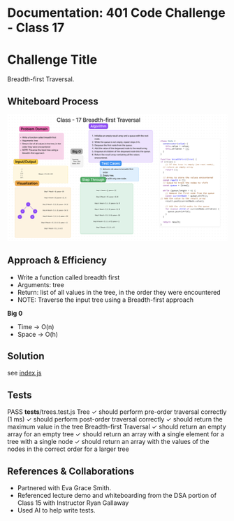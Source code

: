 # Documentation: 401 Code Challenge - Class 17

# Challenge Title
Breadth-first Traversal.

## Whiteboard Process

![whiteboard](/401-challenges/assets/whiteboard-17.png)

## Approach & Efficiency
- Write a function called breadth first
- Arguments: tree
- Return: list of all values in the tree, in the order they were encountered
- NOTE: Traverse the input tree using a Breadth-first approach

**Big 0**
- Time -> O(n)
- Space -> O(h)

## Solution

see [index.js](401-challenges/class-17/index.js)

## Tests

 PASS  __tests__/trees.test.js
  Tree
    ✓ should perform pre-order traversal correctly (1 ms)
    ✓ should perform post-order traversal correctly
    ✓ should return the maximum value in the tree
  Breadth-first Traversal
    ✓ should return an empty array for an empty tree
    ✓ should return an array with a single element for a tree with a single node
    ✓ should return an array with the values of the nodes in the correct order for a larger tree


## References & Collaborations

- Partnered with Eva Grace Smith.
- Referenced lecture demo and whiteboarding from the DSA portion of Class 15 with Instructor Ryan Gallaway
- Used AI to help write tests.
